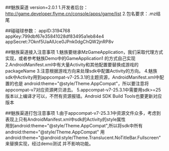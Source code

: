 ##魅族渠道 version=2.0.1
	1.开发者后台：http://game.developer.flyme.cn/console/apps/game/list
	2.包名要求：.mz结尾
	

##碰碰球参数：
	appID:3194768
	appKey:799dbf67e35841028df83495a1eb84e4
	appSecret:7Oknf5UaAlUce0JPnk0dgChQW2jnRP8v


##魅族渠道接入注意事项 
	1.魅族要继承MzGameApplication，我们采取代理方式实现，或者参考魅族Demo中的GameApplication1 
	  的方式自己实现 
	2.AndroidManifest.xml中有大量Activity和其他配置要替换成游戏的packageName 
	3.注意根据游戏方向来处理sdk中配置Activity的方向。
	4.魅族sdk中Activity用到appcompat-v7-25.3.1的主题资源，AndroidManifest.xml中配置的也是 
	  android:theme="@style/Theme.AppCompat"，所以要注意将appcompat-v7对应资源拷贝进去。 
	5.appcompat-v7-25.3.1中需要用sdk>=25版本以上编译才可以，不然有资源报错。Android SDK Build Tools也要更新对应版本








##魅族渠道打包注意事项 
	1.由于appcompat-v7-25.3.1中资源文件众多，考虑到表现上只有AndroidManifest.xml中sdk的Activity的style属性  
	  用到android:theme="@style/Theme.AppCompat",所以将sdk中所有android:theme="@style/Theme.AppCompat" 
	  用android:theme="@android:style/Theme.Translucent.NoTitleBar.Fullscreen"来替换实现，经过demo测试 
	  并不影响功能。
